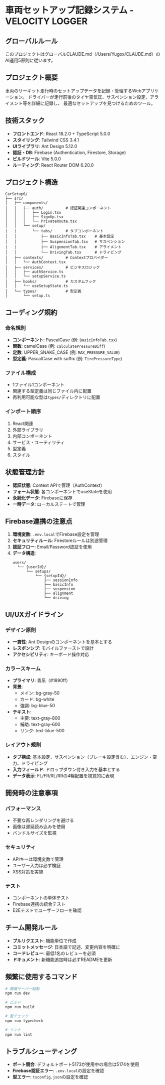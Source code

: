 # 車両セットアップ記録システム - VELOCITY LOGGER

## グローバルルール
このプロジェクトはグローバルCLAUDE.md（/Users/Yugox/CLAUDE.md）のAI運用5原則に従います。

## プロジェクト概要
車両のサーキット走行時のセットアップデータを記録・管理するWebアプリケーション。
ドライバーが走行前後のタイヤ空気圧、サスペンション設定、アライメント等を詳細に記録し、
最適なセットアップを見つけるためのツール。

## 技術スタック
- **フロントエンド**: React 18.2.0 + TypeScript 5.0.0
- **スタイリング**: Tailwind CSS 3.4.1
- **UIライブラリ**: Ant Design 5.12.0
- **認証・DB**: Firebase (Authentication, Firestore, Storage)
- **ビルドツール**: Vite 5.0.0
- **ルーティング**: React Router DOM 6.20.0

## プロジェクト構造
```
CarSetup6/
├── src/
│   ├── components/
│   │   ├── auth/          # 認証関連コンポーネント
│   │   │   ├── Login.tsx
│   │   │   ├── SignUp.tsx
│   │   │   └── PrivateRoute.tsx
│   │   └── setup/
│   │       └── tabs/      # タブコンポーネント
│   │           ├── BasicInfoTab.tsx    # 基本設定
│   │           ├── SuspensionTab.tsx   # サスペンション
│   │           ├── AlignmentTab.tsx    # アライメント
│   │           └── DrivingTab.tsx      # ドライビング
│   ├── contexts/          # Contextプロバイダー
│   │   └── AuthContext.tsx
│   ├── services/          # ビジネスロジック
│   │   ├── authService.ts
│   │   └── setupService.ts
│   ├── hooks/             # カスタムフック
│   │   └── useSetupState.ts
│   └── types/             # 型定義
│       └── setup.ts
```

## コーディング規約

### 命名規則
- **コンポーネント**: PascalCase (例: `BasicInfoTab.tsx`)
- **関数**: camelCase (例: `calculatePressureDiff`)
- **定数**: UPPER_SNAKE_CASE (例: `MAX_PRESSURE_VALUE`)
- **型定義**: PascalCase with suffix (例: `TirePressureType`)

### ファイル構成
- 1ファイル1コンポーネント
- 関連する型定義は同じファイル内に配置
- 再利用可能な型は`types/`ディレクトリに配置

### インポート順序
1. React関連
2. 外部ライブラリ
3. 内部コンポーネント
4. サービス・ユーティリティ
5. 型定義
6. スタイル

## 状態管理方針
- **認証状態**: Context APIで管理（AuthContext）
- **フォーム状態**: 各コンポーネントでuseStateを使用
- **永続化データ**: Firebaseに保存
- **一時データ**: ローカルステートで管理

## Firebase連携の注意点
1. **環境変数**: `.env.local`でFirebase設定を管理
2. **セキュリティルール**: Firestoreルールは別途管理
3. **認証フロー**: Email/Password認証を使用
4. **データ構造**: 
   ```
   users/
     └── {userId}/
         └── setups/
             └── {setupId}/
                 ├── sessionInfo
                 ├── basicInfo
                 ├── suspension
                 ├── alignment
                 └── driving
   ```

## UI/UXガイドライン

### デザイン原則
- **一貫性**: Ant Designのコンポーネントを基本とする
- **レスポンシブ**: モバイルファーストで設計
- **アクセシビリティ**: キーボード操作対応

### カラースキーム
- **プライマリ**: 青系（#1890ff）
- **背景**: 
  - メイン: bg-gray-50
  - カード: bg-white
  - 強調: bg-blue-50
- **テキスト**: 
  - 主要: text-gray-800
  - 補助: text-gray-600
  - リンク: text-blue-500

### レイアウト規則
- **タブ構成**: 基本設定、サスペンション（ブレーキ設定含む）、エンジン・空力、ドライビング
- **入力フィールド**: ドロップダウン付き入力を基本とする
- **データ表示**: FL/FR/RL/RRの4輪配置を視覚的に表現

## 開発時の注意事項

### パフォーマンス
- 不要な再レンダリングを避ける
- 画像は遅延読み込みを使用
- バンドルサイズを監視

### セキュリティ
- APIキーは環境変数で管理
- ユーザー入力は必ず検証
- XSS対策を実施

### テスト
- コンポーネントの単体テスト
- Firebase連携の統合テスト
- E2Eテストでユーザーフローを確認

## チーム開発ルール
- **プルリクエスト**: 機能単位で作成
- **コミットメッセージ**: 日本語で記述、変更内容を明確に
- **コードレビュー**: 最低1名のレビューを必須
- **ドキュメント**: 新機能追加時は必ずREADMEを更新

## 頻繁に使用するコマンド
```bash
# 開発サーバー起動
npm run dev

# ビルド
npm run build

# 型チェック
npm run typecheck

# リント
npm run lint
```

## トラブルシューティング
- **ポート競合**: デフォルトポート5173が使用中の場合は5174を使用
- **Firebase認証エラー**: `.env.local`の設定を確認
- **型エラー**: `tsconfig.json`の設定を確認